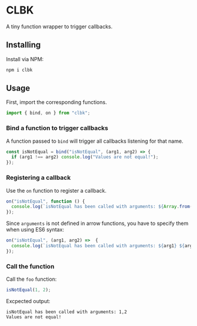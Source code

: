 # CLBK

A tiny function wrapper to trigger callbacks.

## Installing

Install via NPM:
```bash
npm i clbk
```

## Usage

First, import the corresponding functions.
```js
import { bind, on } from "clbk";
```

### Bind a function to trigger callbacks

A function passed to `bind` will trigger all callbacks listening for that name.

```js
const isNotEqual = bind("isNotEqual", (arg1, arg2) => {
  if (arg1 !== arg2) console.log("Values are not equal!");	
});
```

### Registering a callback

Use the `on` function to register a callback.

```js
on("isNotEqual", function () {
  console.log(`isNotEqual has been called with arguments: ${Array.from(arguments)}`);
});
```

Since `arguments` is not defined in arrow functions, you have to specify them when using ES6 syntax:
```js
on("isNotEqual", (arg1, arg2) =>  {
  console.log(`isNotEqual has been called with arguments: ${arg1} ${arg2}`);
});
```

### Call the function

Call the `foo` function:

```js
isNotEqual(1, 2);
```

Excpected output:

```
isNotEqual has been called with arguments: 1,2
Values are not equal!
```
